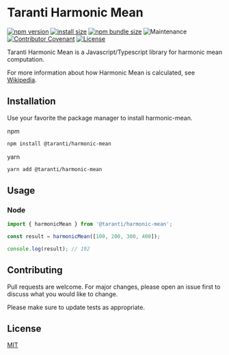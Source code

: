 # Taranti Harmonic Mean

[![npm version](https://img.shields.io/npm/v/@taranti/harmonic-mean.svg)](https://www.npmjs.org/package/@taranti/harmonic-mean)
[![install size](https://img.shields.io/badge/dynamic/json?url=https://packagephobia.com/v2/api.json?p=@taranti/harmonic-mean&query=$.install.pretty&label=install%20size)](https://packagephobia.now.sh/result?p=@taranti/harmonic-mean)
[![npm bundle size](https://img.shields.io/bundlephobia/minzip/@taranti/harmonic-mean)](https://bundlephobia.com/package/@taranti/harmonic-mean@latest)
![Maintenance](https://img.shields.io/maintenance/yes/2022)
[![Contributor Covenant](https://img.shields.io/badge/Contributor%20Covenant-2.1-4baaaa.svg)](https://github.com/AlanTaranti/harmonic-mean/blob/master/CODE_OF_CONDUCT.md)
[![License](https://img.shields.io/github/license/AlanTaranti/harmonic-mean.svg)](https://github.com/AlanTaranti/harmonic-mean/blob/main/LICENSE)

Taranti Harmonic Mean is a Javascript/Typescript library for harmonic mean computation.

For more information about how Harmonic Mean is calculated, see [Wikipedia](https://en.wikipedia.org/wiki/Harmonic_mean).

## Installation

Use your favorite the package manager to install harmonic-mean.

npm

```bash
npm install @taranti/harmonic-mean
```

yarn

```bash
yarn add @taranti/harmonic-mean
```

## Usage

### Node

```javascript
import { harmonicMean } from '@taranti/harmonic-mean';

const result = harmonicMean([100, 200, 300, 400]);

console.log(result); // 192
```

## Contributing

Pull requests are welcome. For major changes, please open an issue first
to discuss what you would like to change.

Please make sure to update tests as appropriate.

## License

[MIT](LICENSE)
